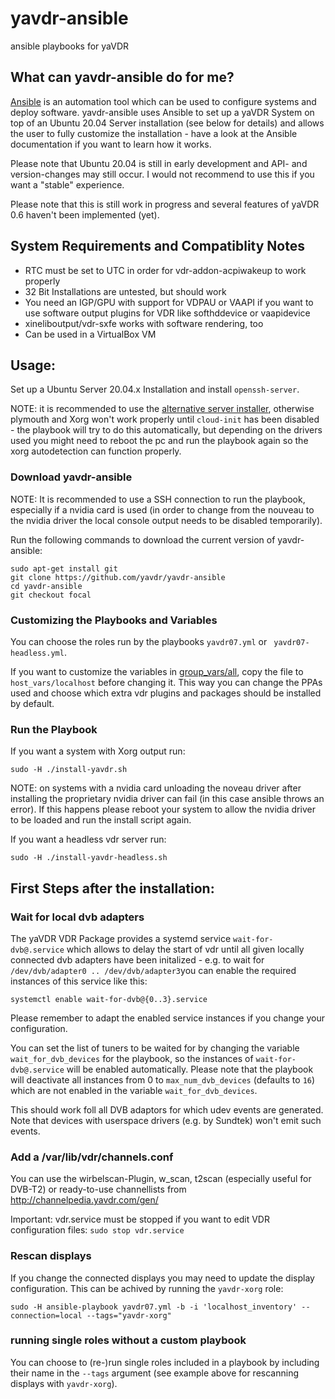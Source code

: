 # yavdr-ansible
ansible playbooks for yaVDR

## What can yavdr-ansible do for me?
[Ansible](https://docs.ansible.com/ansible/latest/index.html) is an automation tool which can be used to configure systems and deploy software.
yavdr-ansible uses Ansible to set up a yaVDR System on top of an Ubuntu 20.04 Server installation (see below for details) and allows the user to fully customize the installation - have a look at the Ansible documentation if you want to learn how it works.

Please note that Ubuntu 20.04 is still in early development and API- and version-changes may still occur. I would not recommend to use this if you want a "stable" experience.

Please note that this is still work in progress and several features of yaVDR 0.6 haven't been implemented (yet).

## System Requirements and Compatiblity Notes
- RTC must be set to UTC in order for vdr-addon-acpiwakeup to work properly
- 32 Bit Installations are untested, but should work
- You need an IGP/GPU with support for VDPAU or VAAPI if you want to use software output plugins for VDR like softhddevice or vaapidevice
- xineliboutput/vdr-sxfe works with software rendering, too
- Can be used in a VirtualBox VM

## Usage:

Set up a Ubuntu Server 20.04.x Installation and install `openssh-server`.

NOTE: it is recommended to use the [alternative server installer](http://cdimage.ubuntu.com/ubuntu-server/daily/current/focal-server-amd64.iso), otherwise plymouth and Xorg won't work properly until `cloud-init` has been disabled  - the playbook will try to do this automatically, but depending on the drivers used you might need to reboot the pc and run the playbook again so the xorg autodetection can function properly.

### Download yavdr-ansible
NOTE: It is recommended to use a SSH connection to run the playbook, especially if a nvidia card is used (in order to change from the nouveau to the nvidia driver the local console output needs to be disabled temporarily).

Run the following commands to download the current version of yavdr-ansible:
```
sudo apt-get install git
git clone https://github.com/yavdr/yavdr-ansible
cd yavdr-ansible
git checkout focal
```

### Customizing the Playbooks and Variables
You can choose the roles run by the playbooks `yavdr07.yml` or ` yavdr07-headless.yml`.

If you want to customize the variables in [group_vars/all](group_vars/all), copy the file to `host_vars/localhost` before changing it. This way you can change the PPAs used and choose which extra vdr plugins and packages should be installed by default.

### Run the Playbook
If you want a system with Xorg output run:
```
sudo -H ./install-yavdr.sh
```
NOTE: on systems with a nvidia card unloading the noveau driver after installing the proprietary nvidia driver can fail (in this case ansible throws an error). If this happens please reboot your system to allow the nvidia driver to be loaded and run the install script again.

If you want a headless vdr server run:
```
sudo -H ./install-yavdr-headless.sh
```

## First Steps after the installation:

### Wait for local dvb adapters

The yaVDR VDR Package provides a systemd service `wait-for-dvb@.service` which allows to delay the start of vdr until all given locally connected dvb adapters have been initalized - e.g. to wait for `/dev/dvb/adapter0 .. /dev/dvb/adapter3`you can enable the required instances of this service like this:
```shell
systemctl enable wait-for-dvb@{0..3}.service
```
Please remember to adapt the enabled service instances if you change your configuration.

You can set the list of tuners to be waited for by changing the variable `wait_for_dvb_devices` for the playbook, so the instances of `wait-for-dvb@.service` will be enabled automatically. Please note that the playbook will deactivate all instances from 0 to `max_num_dvb_devices` (defaults to `16`) which are not enabled in the variable `wait_for_dvb_devices`.

This should work foll all DVB adaptors for which udev events are generated. Note that devices with userspace drivers (e.g. by Sundtek) won't emit such events.

### Add a /var/lib/vdr/channels.conf

You can use the wirbelscan-Plugin, w_scan, t2scan (especially useful for DVB-T2) or ready-to-use channellists from http://channelpedia.yavdr.com/gen/

Important: vdr.service must be stopped if you want to edit VDR configuration files: `sudo stop vdr.service`

### Rescan displays
If you change the connected displays you may need to update the display configuration. This can be achived by running the `yavdr-xorg` role:
```shell
sudo -H ansible-playbook yavdr07.yml -b -i 'localhost_inventory' --connection=local --tags="yavdr-xorg"
```

### running single roles without a custom playbook
You can choose to (re-)run single roles included in a playbook by including their name in the `--tags` argument (see example above for rescanning displays with `yavdr-xorg`).
